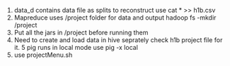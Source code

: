 1. data_d contains data file as splits
  to reconstruct use
  cat * >> h1b.csv
2. Mapreduce uses /project folder for data and output 
  hadoop fs -mkdir /project
3. Put all the jars in /project before running them
4. Need to create and load data in hive seprately check h1b project file for it.
5 pig runs in local mode
 use pig -x local <pig file>
6. use projectMenu.sh
